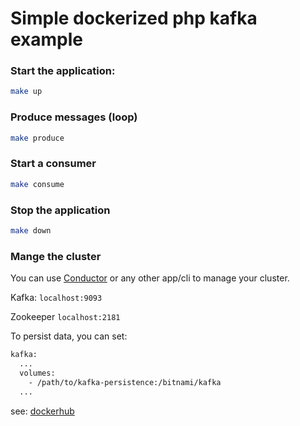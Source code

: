 # Simple dockerized php kafka example

### Start the application:

```sh
make up
```

### Produce messages (loop)
```sh
make produce
```


### Start a consumer
```sh
make consume
```

### Stop the application
```sh
make down
```

### Mange the cluster
You can use [Conductor](https://www.conduktor.io/)  or any other app/cli to manage your cluster.

Kafka: `localhost:9093`

Zookeeper `localhost:2181`

To persist data, you can set:
```dockerfile
kafka:
  ...
  volumes:
    - /path/to/kafka-persistence:/bitnami/kafka
  ...
```

see: [dockerhub](https://hub.docker.com/r/bitnami/kafka/)